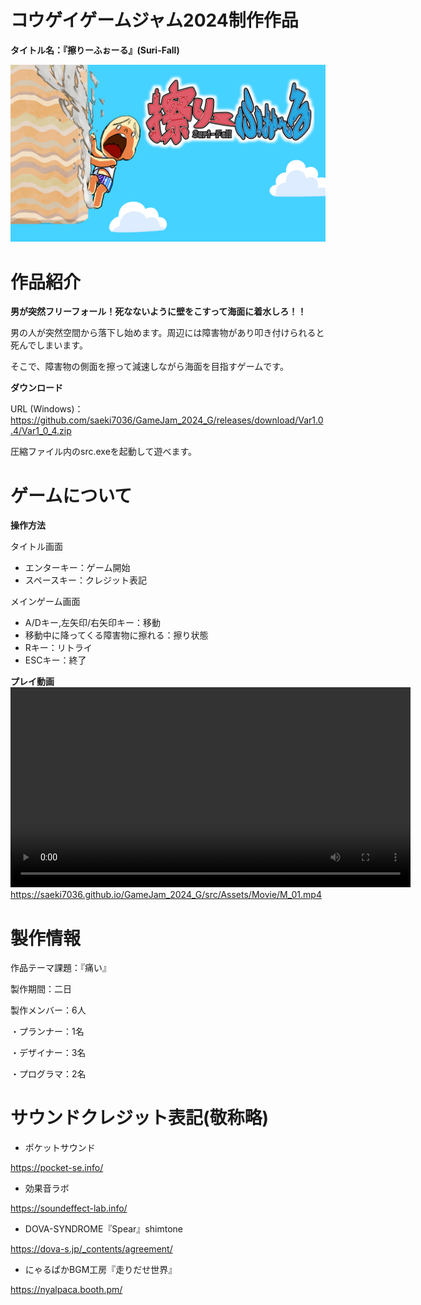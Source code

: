 # コウゲイゲームジャム2024制作作品
__タイトル名：『擦りーふぉーる』(Suri-Fall)__

![start](src/Assets/Image/start.jpg)
# 作品紹介

__男が突然フリーフォール！死なないように壁をこすって海面に着水しろ！！__

男の人が突然空間から落下し始めます。周辺には障害物があり叩き付けられると死んでしまいます。

そこで、障害物の側面を擦って減速しながら海面を目指すゲームです。


__ダウンロード__

URL (Windows)： https://github.com/saeki7036/GameJam_2024_G/releases/download/Var1.0.4/Var1_0_4.zip

圧縮ファイル内のsrc.exeを起動して遊べます。
# ゲームについて
__操作方法__

タイトル画面
* エンターキー：ゲーム開始
* スペースキー：クレジット表記

メインゲーム画面
* A/Dキー,左矢印/右矢印キー：移動
* 移動中に降ってくる障害物に擦れる：擦り状態
* Rキー：リトライ
* ESCキー：終了

__プレイ動画__
<video controls width="640">
  <source src="https://saeki7036.github.io/GameJam_2024_G/src/Assets/Movie/M_01.mp4" type="video/mp4">
  Your browser does not support the video tag.
</video>
https://saeki7036.github.io/GameJam_2024_G/src/Assets/Movie/M_01.mp4

# 製作情報
作品テーマ課題：『痛い』

製作期間：二日

製作メンバー：6人

・プランナー：1名

・デザイナー：3名

・プログラマ：2名


# サウンドクレジット表記(敬称略)

* ポケットサウンド

https://pocket-se.info/
* 効果音ラボ

https://soundeffect-lab.info/
* DOVA-SYNDROME『Spear』shimtone

https://dova-s.jp/_contents/agreement/
* にゃるぱかBGM工房『走りだせ世界』

https://nyalpaca.booth.pm/


